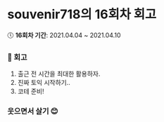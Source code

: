 # souvenir718의 16회차 회고

:clock5: **16회차 기간**: 2021.04.04 ~ 2021.04.10

### 📝 회고
1. 출근 전 시간을 최대한 활용하자.
2. 진짜 토익 시작하기..
3. 코테 준비!

### 웃으면서 살기 😊
